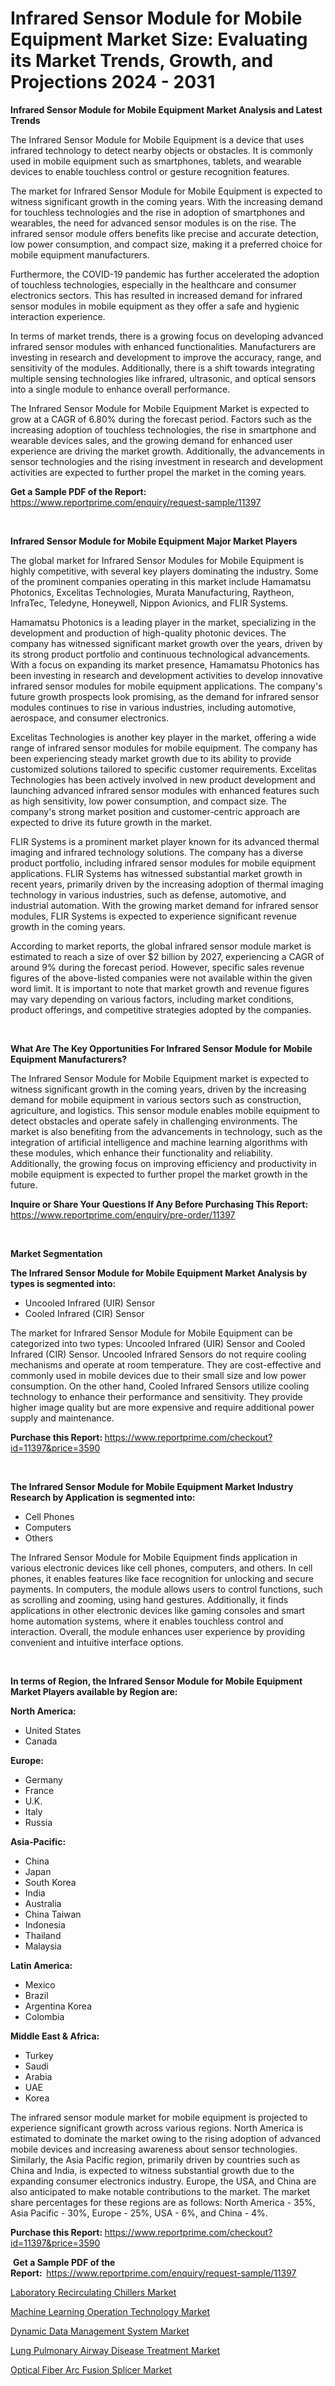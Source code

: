<p><h1>Infrared Sensor Module for Mobile Equipment Market Size: Evaluating its Market Trends, Growth, and Projections 2024 - 2031</h1></p><p><strong>Infrared Sensor Module for Mobile Equipment Market Analysis and Latest Trends</strong></p>
<p><p>The Infrared Sensor Module for Mobile Equipment is a device that uses infrared technology to detect nearby objects or obstacles. It is commonly used in mobile equipment such as smartphones, tablets, and wearable devices to enable touchless control or gesture recognition features.</p><p>The market for Infrared Sensor Module for Mobile Equipment is expected to witness significant growth in the coming years. With the increasing demand for touchless technologies and the rise in adoption of smartphones and wearables, the need for advanced sensor modules is on the rise. The infrared sensor module offers benefits like precise and accurate detection, low power consumption, and compact size, making it a preferred choice for mobile equipment manufacturers.</p><p>Furthermore, the COVID-19 pandemic has further accelerated the adoption of touchless technologies, especially in the healthcare and consumer electronics sectors. This has resulted in increased demand for infrared sensor modules in mobile equipment as they offer a safe and hygienic interaction experience.</p><p>In terms of market trends, there is a growing focus on developing advanced infrared sensor modules with enhanced functionalities. Manufacturers are investing in research and development to improve the accuracy, range, and sensitivity of the modules. Additionally, there is a shift towards integrating multiple sensing technologies like infrared, ultrasonic, and optical sensors into a single module to enhance overall performance.</p><p>The Infrared Sensor Module for Mobile Equipment Market is expected to grow at a CAGR of 6.80% during the forecast period. Factors such as the increasing adoption of touchless technologies, the rise in smartphone and wearable devices sales, and the growing demand for enhanced user experience are driving the market growth. Additionally, the advancements in sensor technologies and the rising investment in research and development activities are expected to further propel the market in the coming years.</p></p>
<p><strong>Get a Sample PDF of the Report:&nbsp;</strong> <a href="https://www.reportprime.com/enquiry/request-sample/11397">https://www.reportprime.com/enquiry/request-sample/11397</a></p>
<p>&nbsp;</p>
<p><strong>Infrared Sensor Module for Mobile Equipment Major Market Players</strong></p>
<p><p>The global market for Infrared Sensor Modules for Mobile Equipment is highly competitive, with several key players dominating the industry. Some of the prominent companies operating in this market include Hamamatsu Photonics, Excelitas Technologies, Murata Manufacturing, Raytheon, InfraTec, Teledyne, Honeywell, Nippon Avionics, and FLIR Systems.</p><p>Hamamatsu Photonics is a leading player in the market, specializing in the development and production of high-quality photonic devices. The company has witnessed significant market growth over the years, driven by its strong product portfolio and continuous technological advancements. With a focus on expanding its market presence, Hamamatsu Photonics has been investing in research and development activities to develop innovative infrared sensor modules for mobile equipment applications. The company's future growth prospects look promising, as the demand for infrared sensor modules continues to rise in various industries, including automotive, aerospace, and consumer electronics.</p><p>Excelitas Technologies is another key player in the market, offering a wide range of infrared sensor modules for mobile equipment. The company has been experiencing steady market growth due to its ability to provide customized solutions tailored to specific customer requirements. Excelitas Technologies has been actively involved in new product development and launching advanced infrared sensor modules with enhanced features such as high sensitivity, low power consumption, and compact size. The company's strong market position and customer-centric approach are expected to drive its future growth in the market.</p><p>FLIR Systems is a prominent market player known for its advanced thermal imaging and infrared technology solutions. The company has a diverse product portfolio, including infrared sensor modules for mobile equipment applications. FLIR Systems has witnessed substantial market growth in recent years, primarily driven by the increasing adoption of thermal imaging technology in various industries, such as defense, automotive, and industrial automation. With the growing market demand for infrared sensor modules, FLIR Systems is expected to experience significant revenue growth in the coming years.</p><p>According to market reports, the global infrared sensor module market is estimated to reach a size of over $2 billion by 2027, experiencing a CAGR of around 9% during the forecast period. However, specific sales revenue figures of the above-listed companies were not available within the given word limit. It is important to note that market growth and revenue figures may vary depending on various factors, including market conditions, product offerings, and competitive strategies adopted by the companies.</p></p>
<p>&nbsp;</p>
<p><strong>What Are The Key Opportunities For Infrared Sensor Module for Mobile Equipment Manufacturers?</strong></p>
<p><p>The Infrared Sensor Module for Mobile Equipment market is expected to witness significant growth in the coming years, driven by the increasing demand for mobile equipment in various sectors such as construction, agriculture, and logistics. This sensor module enables mobile equipment to detect obstacles and operate safely in challenging environments. The market is also benefiting from the advancements in technology, such as the integration of artificial intelligence and machine learning algorithms with these modules, which enhance their functionality and reliability. Additionally, the growing focus on improving efficiency and productivity in mobile equipment is expected to further propel the market growth in the future.</p></p>
<p><strong>Inquire or Share Your Questions If Any Before Purchasing This Report:</strong> <a href="https://www.reportprime.com/enquiry/pre-order/11397">https://www.reportprime.com/enquiry/pre-order/11397</a></p>
<p>&nbsp;</p>
<p><strong>Market Segmentation</strong></p>
<p><strong>The Infrared Sensor Module for Mobile Equipment Market Analysis by types is segmented into:</strong></p>
<p><ul><li>Uncooled Infrared (UIR) Sensor</li><li>Cooled Infrared (CIR) Sensor</li></ul></p>
<p><p>The market for Infrared Sensor Module for Mobile Equipment can be categorized into two types: Uncooled Infrared (UIR) Sensor and Cooled Infrared (CIR) Sensor. Uncooled Infrared Sensors do not require cooling mechanisms and operate at room temperature. They are cost-effective and commonly used in mobile devices due to their small size and low power consumption. On the other hand, Cooled Infrared Sensors utilize cooling technology to enhance their performance and sensitivity. They provide higher image quality but are more expensive and require additional power supply and maintenance.</p></p>
<p><strong>Purchase this Report:&nbsp;</strong><a href="https://www.reportprime.com/checkout?id=11397&price=3590">https://www.reportprime.com/checkout?id=11397&price=3590</a></p>
<p>&nbsp;</p>
<p><strong>The Infrared Sensor Module for Mobile Equipment Market Industry Research by Application is segmented into:</strong></p>
<p><ul><li>Cell Phones</li><li>Computers</li><li>Others</li></ul></p>
<p><p>The Infrared Sensor Module for Mobile Equipment finds application in various electronic devices like cell phones, computers, and others. In cell phones, it enables features like face recognition for unlocking and secure payments. In computers, the module allows users to control functions, such as scrolling and zooming, using hand gestures. Additionally, it finds applications in other electronic devices like gaming consoles and smart home automation systems, where it enables touchless control and interaction. Overall, the module enhances user experience by providing convenient and intuitive interface options.</p></p>
<p>&nbsp;</p>
<p><strong>In terms of Region, the Infrared Sensor Module for Mobile Equipment Market Players available by Region are:</strong></p>
<p>
    <p> <strong> North America: </strong>
        <ul>
            <li>United States</li>
            <li>Canada</li>
        </ul>
        </p> 
    <p> <strong> Europe: </strong>
        <ul>
            <li>Germany</li>
            <li>France</li>
            <li>U.K.</li>
            <li>Italy</li>
            <li>Russia</li>
        </ul>
        </p> 
    <p> <strong> Asia-Pacific: </strong>
        <ul>
            <li>China</li>
            <li>Japan</li>
            <li>South Korea</li>
            <li>India</li>
            <li>Australia</li>
            <li>China Taiwan</li>
            <li>Indonesia</li>
            <li>Thailand</li>
            <li>Malaysia</li>
        </ul>
        </p> 
    <p> <strong> Latin America: </strong>
        <ul>
            <li>Mexico</li>
            <li>Brazil</li>
            <li>Argentina Korea</li>
            <li>Colombia</li>
        </ul>
        </p> 
    <p> <strong> Middle East & Africa: </strong>
        <ul>
            <li>Turkey</li>
            <li>Saudi</li>
            <li>Arabia</li>
            <li>UAE</li>
            <li>Korea</li>
        </ul>
    </p>
    </p>
<p><p>The infrared sensor module market for mobile equipment is projected to experience significant growth across various regions. North America is estimated to dominate the market owing to the rising adoption of advanced mobile devices and increasing awareness about sensor technologies. Similarly, the Asia Pacific region, primarily driven by countries such as China and India, is expected to witness substantial growth due to the expanding consumer electronics industry. Europe, the USA, and China are also anticipated to make notable contributions to the market. The market share percentages for these regions are as follows: North America - 35%, Asia Pacific - 30%, Europe - 25%, USA - 6%, and China - 4%.</p></p>
<p><strong>Purchase this Report: </strong><a href="https://www.reportprime.com/checkout?id=11397&price=3590">https://www.reportprime.com/checkout?id=11397&price=3590</a></p>
<p>&nbsp;<strong>Get a Sample PDF of the Report:&nbsp;&nbsp;</strong><a href="https://www.reportprime.com/enquiry/request-sample/11397">https://www.reportprime.com/enquiry/request-sample/11397</a></p>
<p><strong></strong></p>
<p><p><a href="https://medium.com/@tomazemlak97885/laboratory-recirculating-chillers-market-trends-and-market-analysis-forecasted-for-period-2024-2031-909978ee98d0">Laboratory Recirculating Chillers Market</a></p><p><a href="https://medium.com/@tomazemlak97885/machine-learning-operation-technology-market-furnishes-information-on-market-share-market-trends-54c8acf4e307">Machine Learning Operation Technology Market</a></p><p><a href="https://github.com/thereselouisejjoii6zuol/Market-Research-Report-List-1/blob/main/dynamic-data-management-system-market.md">Dynamic Data Management System Market</a></p><p><a href="https://github.com/alvaradolanezhpnoeeozz2ue/Market-Research-Report-List-1/blob/main/lung-pulmonary-airway-disease-treatment-market.md">Lung Pulmonary Airway Disease Treatment Market</a></p><p><a href="https://medium.com/@tomazemlak97885/optical-fiber-arc-fusion-splicer-market-trends-and-market-analysis-forecasted-for-period-2024-2031-6b6d9523b966">Optical Fiber Arc Fusion Splicer Market</a></p></p>